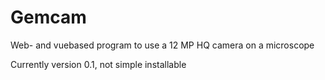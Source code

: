 # Gemcam
Web- and vuebased program to use a 12 MP HQ camera on a microscope

Currently version 0.1, not simple installable
